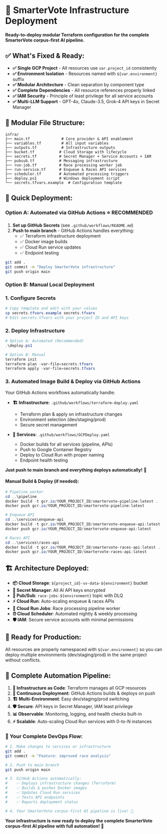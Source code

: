 # 🚀 SmarterVote Infrastructure Deployment

**Ready-to-deploy modular Terraform configuration for the complete SmarterVote corpus-first AI pipeline.**

## ✅ **What's Fixed & Ready:**

- **✅ Single GCP Project** - All resources use `var.project_id` consistently
- **✅ Environment Isolation** - Resources named with `${var.environment}` suffix
- **✅ Modular Architecture** - Clean separation by component type
- **✅ Complete Dependencies** - All resource references properly linked
- **✅ IAM Security** - Principle of least privilege for all service accounts
- **✅ Multi-LLM Support** - GPT-4o, Claude-3.5, Grok-4 API keys in Secret Manager

## 📁 **Modular File Structure:**

```
infra/
├── main.tf              # Core provider & API enablement
├── variables.tf         # All input variables
├── outputs.tf           # Infrastructure outputs
├── bucket.tf           # Cloud Storage with lifecycle
├── secrets.tf          # Secret Manager + Service Accounts + IAM
├── pubsub.tf           # Messaging infrastructure
├── run-job.tf          # Race processing worker job
├── run-service.tf      # Enqueue & Races API services
├── scheduler.tf        # Automated processing triggers
├── deploy.ps1          # Windows deployment script
└── secrets.tfvars.example  # Configuration template
```

## 🚀 **Quick Deployment:**

### **Option A: Automated via GitHub Actions** ⭐ **RECOMMENDED**

1. **Set up GitHub Secrets** (see `.github/workflows/README.md`)
2. **Push to main branch** - GitHub Actions handles everything:
   - ✅ Terraform infrastructure deployment
   - ✅ Docker image builds
   - ✅ Cloud Run service updates
   - ✅ Endpoint testing

```bash
git add .
git commit -m "Deploy SmarterVote infrastructure"
git push origin main
```

### **Option B: Manual Local Deployment**

### 1. **Configure Secrets**
```powershell
# Copy template and edit with your values
cp secrets.tfvars.example secrets.tfvars
# Edit secrets.tfvars with your project ID and API keys
```

### 2. **Deploy Infrastructure**
```powershell
# Option A: Automated (Recommended)
.\deploy.ps1

# Option B: Manual
terraform init
terraform plan -var-file=secrets.tfvars
terraform apply -var-file=secrets.tfvars
```

### 3. **Automated Image Build & Deploy via GitHub Actions**

Your GitHub Actions workflows automatically handle:

- **🏗️ Infrastructure**: `.github/workflows/terraform-deploy.yaml`
  - Terraform plan & apply on infrastructure changes
  - Environment selection (dev/staging/prod)
  - Secure secret management

- **🚀 Services**: `.github/workflows/GCPDeploy.yaml`  
  - Docker builds for all services (pipeline, APIs)
  - Push to Google Container Registry
  - Deploy to Cloud Run with proper naming
  - Endpoint health testing

**Just push to main branch and everything deploys automatically!** 🚀

#### Manual Build & Deploy (if needed):
```powershell
# Pipeline worker
cd ..\pipeline
docker build -t gcr.io/YOUR_PROJECT_ID/smartervote-pipeline:latest .
docker push gcr.io/YOUR_PROJECT_ID/smartervote-pipeline:latest

# Enqueue API
cd ..\services\enqueue-api
docker build -t gcr.io/YOUR_PROJECT_ID/smartervote-enqueue-api:latest .
docker push gcr.io/YOUR_PROJECT_ID/smartervote-enqueue-api:latest

# Races API  
cd ..\services\races-api
docker build -t gcr.io/YOUR_PROJECT_ID/smartervote-races-api:latest .
docker push gcr.io/YOUR_PROJECT_ID/smartervote-races-api:latest
```

## 🏗️ **Architecture Deployed:**

- **📦 Cloud Storage**: `${project_id}-sv-data-${environment}` bucket
- **🔐 Secret Manager**: All AI API keys encrypted
- **📨 Pub/Sub**: `race-jobs-${environment}` topic with DLQ
- **⚡ Cloud Run**: Auto-scaling enqueue & races APIs
- **🔄 Cloud Run Jobs**: Race processing pipeline worker
- **⏰ Cloud Scheduler**: Automated nightly & weekly processing
- **🛡️ IAM**: Secure service accounts with minimal permissions

## 🎯 **Ready for Production:**

All resources are properly namespaced with `${var.environment}` so you can deploy multiple environments (dev/staging/prod) in the same project without conflicts.

## 🤖 **Complete Automation Pipeline:**

1. **🔄 Infrastructure as Code**: Terraform manages all GCP resources
2. **🚀 Continuous Deployment**: GitHub Actions builds & deploys on push
3. **🏗️ Multi-Environment**: Easy dev/staging/prod switching
4. **🛡️ Secure**: API keys in Secret Manager, IAM least privilege
5. **📊 Observable**: Monitoring, logging, and health checks built-in
6. **⚡ Scalable**: Auto-scaling Cloud Run services with 0-to-N instances

### **🎉 Your Complete DevOps Flow:**
```bash
# 1. Make changes to services or infrastructure
git add .
git commit -m "Feature: improved race analysis"

# 2. Push to main branch
git push origin main

# 3. GitHub Actions automatically:
#    ✅ Deploys infrastructure changes (Terraform)
#    ✅ Builds & pushes Docker images  
#    ✅ Updates Cloud Run services
#    ✅ Tests API endpoints
#    ✅ Reports deployment status

# 4. Your SmarterVote corpus-first AI pipeline is live! 🚀
```

**Your infrastructure is now ready to deploy the complete SmarterVote corpus-first AI pipeline with full automation! 🎉**
